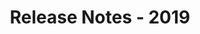 ﻿---
title: Release Notes - 2019
description: "Release Notes - 2019 – learn about the latest updates and fixes."
type: docs
weight: 20
url: /net/release-notes-2019/
---

